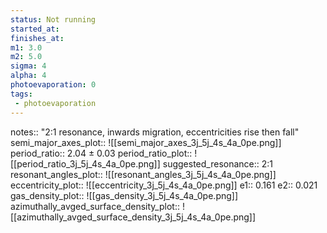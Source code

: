 ```yaml
---
status: Not running
started_at:
finishes_at:
m1: 3.0
m2: 5.0
sigma: 4
alpha: 4
photoevaporation: 0
tags:
 - photoevaporation
---
```


notes:: "2:1 resonance, inwards migration, eccentricities rise then fall"
semi_major_axes_plot:: ![[semi_major_axes_3j_5j_4s_4a_0pe.png]]
period_ratio:: 2.04 ± 0.03
period_ratio_plot:: ![[period_ratio_3j_5j_4s_4a_0pe.png]]
suggested_resonance:: 2:1
resonant_angles_plot:: ![[resonant_angles_3j_5j_4s_4a_0pe.png]]
eccentricity_plot:: ![[eccentricity_3j_5j_4s_4a_0pe.png]]
e1:: 0.161
e2:: 0.021
gas_density_plot:: ![[gas_density_3j_5j_4s_4a_0pe.png]]
azimuthally_avged_surface_density_plot:: ![[azimuthally_avged_surface_density_3j_5j_4s_4a_0pe.png]]
